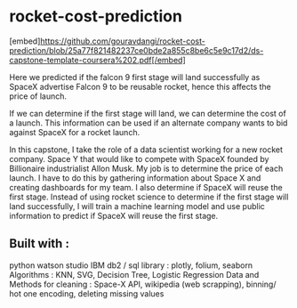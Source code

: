 # rocket-cost-prediction

[embed]https://github.com/gouravdangi/rocket-cost-prediction/blob/25a77f821482237ce0bde2a855c8be6c5e9c17d2/ds-capstone-template-coursera%202.pdf[/embed]

Here we predicted if the falcon 9 first stage will land successfully as SpaceX advertise Falcon 9  to be reusable rocket, hence this affects the price of launch.

If we can determine if the first stage will land, we can determine the cost of a launch. This information can be used if an alternate company wants to bid against SpaceX for a rocket launch.


In this capstone, I take the role of a data scientist working for a new rocket company. Space Y that would like to compete with SpaceX founded by Billionaire industrialist Allon Musk. My job is to determine the price of each launch. I have to do this by gathering information about Space X and creating dashboards for my team. I also determine if SpaceX will reuse the first stage. Instead of using rocket science to determine if the first stage will land successfully, I will train a machine learning model and use public information to predict if SpaceX will reuse the first stage.

## Built with :

python
watson studio
IBM db2 / sql
library : plotly, folium, seaborn
Algorithms : KNN, SVG, Decision Tree, Logistic Regression
Data and Methods for cleaning : Space-X API, wikipedia (web scrapping), binning/ hot one encoding, deleting missing values
